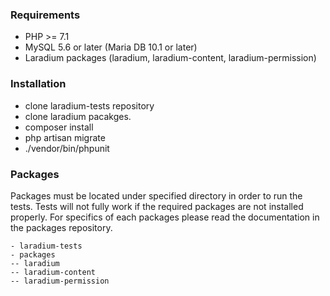 ### Requirements

- PHP >= 7.1
- MySQL 5.6 or later (Maria DB 10.1 or later)
- Laradium packages (laradium, laradium-content, laradium-permission)

### Installation

- clone laradium-tests repository
- clone laradium pacakges.
- composer install
- php artisan migrate
- ./vendor/bin/phpunit

### Packages

Packages must be located under specified directory in order to run the tests.
Tests will not fully work if the required packages are not installed properly.
For specifics of each packages please read the documentation in the packages repository.

```
- laradium-tests
- packages
-- laradium
-- laradium-content
-- laradium-permission
```